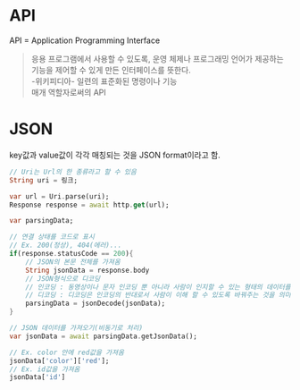 # API
API = Application Programming Interface
> 응용 프로그램에서 사용할 수 있도록, 운영 체제나 프로그래밍 언어가 제공하는 기능을
> 제어할 수 있게 만든 인터페이스를 뜻한다. <br>
> -위키피디아-
일련의 표준화된 명령이나 기능<br>
매개 역할자로써의 API

# JSON
key값과 value값이 각각 매칭되는 것을 JSON format이라고 함.  

```dart
// Uri는 Url의 한 종류라고 할 수 있음
String uri = 링크;

var url = Uri.parse(uri);
Response response = await http.get(url);

var parsingData;

// 연결 상태를 코드로 표시
// Ex. 200(정상), 404(에러)...
if(response.statusCode == 200){
    // JSON의 본문 전체를 가져옴
    String jsonData = response.body
    // JSON형식으로 디코딩
    // 인코딩 : 동영상이나 문자 인코딩 뿐 아니라 사람이 인지할 수 있는 형태의 데이터를 약속된 규칙에 의해 컴퓨터가 사용하는 0과 1로 변환하는 과정
    // 디코딩 : 디코딩은 인코딩의 반대로서 사람이 이해 할 수 있도록 바꿔주는 것을 의미
    parsingData = jsonDecode(jsonData);
}

// JSON 데이터를 가져오기(비동기로 처리)
var jsonData = await parsingData.getJsonData();

// Ex. color 안에 red값을 가져옴
jsonData['color']['red'];
// Ex. id값을 가져옴
jsonData['id']
```


